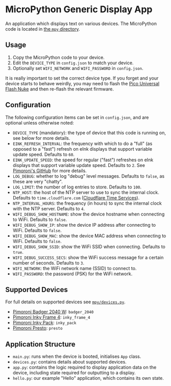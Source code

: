 # MicroPython Generic Display App
An application which displays text on various devices.
The MicroPython code is located in [the `mpy` directory](/mpy).

## Usage
1. Copy the MicroPython code to your device.
1. Edit the `DEVICE_TYPE` in `config.json` to match your device.
1. Optionally set `WIFI_NETWORK` and `WIFI_PASSWORD` in `config.json`.

It is really important to set the correct device type.
If you forget and your device starts to behave weirdly, you may need to flash the [Pico Universal Flash Nuke](https://github.com/Gadgetoid/pico-universal-flash-nuke) and then re-flash the relevant firmware.

## Configuration

The following configuration items can be set in `config.json`, and are optional unless otherwise noted:
- `DEVICE_TYPE` (mandatory): the type of device that this code is running on, see below for more details.
- `EINK_REFRESH_INTERVAL`: the frequency with which to do a "full" (as opposed to a "fast") refresh on eInk displays that support variable update speed. Defaults to `60`.
- `EINK_UPDATE_SPEED`: the speed for regular ("fast") refreshes on eInk displays that support variable update speed. Defaults to `2`. See [Pimoroni's GitHub](https://github.com/pimoroni/badger2040/blob/f2b3dbc61e8c92376217c06045ec11a8aff1df8c/docs/reference.md#update-speed) for more details.
- `LOG_DEBUG`: whether to log "debug" level messages. Defaults to `false`, as these are very "chatty".
- `LOG_LIMIT`: the number of log entries to store. Defaults to `100`.
- `NTP_HOST`: the host of the NTP server to use to sync the internal clock. Defaults to `time.cloudflare.com` ([Cloudflare Time Services](https://www.cloudflare.com/time/)).
- `NTP_INTERVAL_HOURS`: the frequency (in hours) to sync the internal clock with the NTP server. Defaults to `4`.
- `WIFI_DEBUG_SHOW_HOSTNAME`: show the device hostname when connecting to WiFi. Defaults to `false`.
- `WIFI_DEBUG_SHOW_IP`: show the device IP address after connecting to WiFi. Defaults to `false`.
- `WIFI_DEBUG_SHOW_MAC`: show the device MAC address when connecting to WiFi. Defaults to `false`.
- `WIFI_DEBUG_SHOW_SSID`: show the WiFi SSID when connecting. Defaults to `true`.
- `WIFI_DEBUG_SUCCESS_SECS`: show the WiFi success message for a certain number of seconds. Defaults to `3`.
- `WIFI_NETWORK`: the WiFi network name (SSID) to connect to.
- `WIFI_PASSWORD`: the password (PSK) for the WiFi network.

## Supported Devices
For full details on supported devices see [`mpy/devices.py`](/mpy/devices.py).
- [Pimoroni Badger 2040 W](https://shop.pimoroni.com/products/badger-2040-w): `badger_2040`
- [Pimoroni Inky Frame 4](https://shop.pimoroni.com/products/inky-frame-4): `inky_frame_4`
- [Pimoroni Inky Pack](https://shop.pimoroni.com/products/pico-inky-pack): `inky_pack`
- [Pimoroni Presto](https://shop.pimoroni.com/products/presto): `presto`

## Application Structure
- `main.py`: runs when the device is booted, initialises `App` class.
- `devices.py`: contains details about supported devices.
- `app.py`: contains the logic required to display application data on the device, including state required for outputting to a display.
- `hello.py`: our example "Hello" application, which contains its own state.
